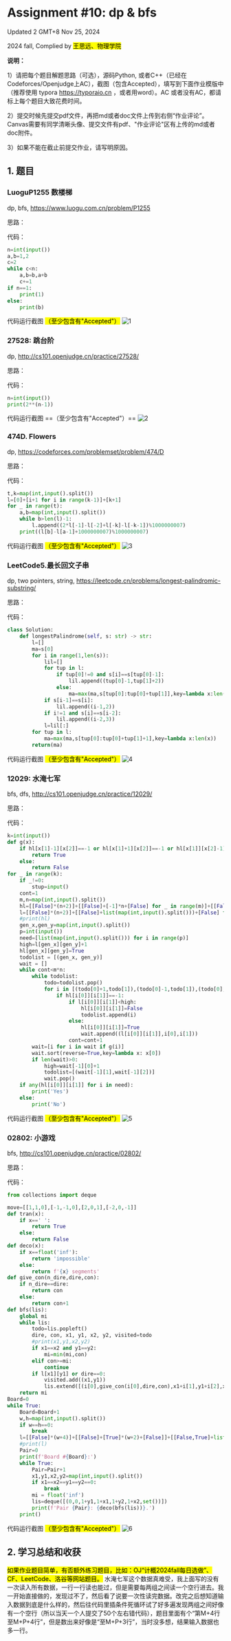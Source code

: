 # Assignment #10: dp & bfs

Updated 2 GMT+8 Nov 25, 2024

2024 fall, Complied by <mark>王思远、物理学院</mark>



**说明：**

1）请把每个题目解题思路（可选），源码Python, 或者C++（已经在Codeforces/Openjudge上AC），截图（包含Accepted），填写到下面作业模版中（推荐使用 typora https://typoraio.cn ，或者用word）。AC 或者没有AC，都请标上每个题目大致花费时间。

2）提交时候先提交pdf文件，再把md或者doc文件上传到右侧“作业评论”。Canvas需要有同学清晰头像、提交文件有pdf、"作业评论"区有上传的md或者doc附件。

3）如果不能在截止前提交作业，请写明原因。



## 1. 题目

### LuoguP1255 数楼梯

dp, bfs, https://www.luogu.com.cn/problem/P1255

思路：



代码：

```python
n=int(input())
a,b=1,2
c=2
while c<n:
    a,b=b,a+b
    c+=1
if n==1:
    print(1)
else:
    print(b)
```



代码运行截图 <mark>（至少包含有"Accepted"）</mark>
![1](shulouti.png)



### 27528: 跳台阶

dp, http://cs101.openjudge.cn/practice/27528/

思路：



代码：

```python
n=int(input())
print(2**(n-1))
```



代码运行截图 ==（至少包含有"Accepted"）==
![2](tiaotaijie.png)




### 474D. Flowers

dp, https://codeforces.com/problemset/problem/474/D

思路：



代码：

```python
t,k=map(int,input().split())
l=[0]+[i+1 for i in range(k-1)]+[k+1]
for _ in range(t):
    a,b=map(int,input().split())
    while b>len(l)-1:
        l.append((2*l[-1]-l[-2]+l[-k]-l[-k-1])%1000000007)
    print((l[b]-l[a-1]+1000000007)%1000000007)
```



代码运行截图 <mark>（至少包含有"Accepted"）</mark>
![3](Flowers.png)




### LeetCode5.最长回文子串

dp, two pointers, string, https://leetcode.cn/problems/longest-palindromic-substring/

思路：



代码：

```python
class Solution:
    def longestPalindrome(self, s: str) -> str:
        l=[]
        ma=s[0]
        for i in range(1,len(s)):
            lil=[]
            for tup in l:
                if tup[0]!=0 and s[i]==s[tup[0]-1]:
                    lil.append((tup[0]-1,tup[1]+2))
                else:
                    ma=max(ma,s[tup[0]:tup[0]+tup[1]],key=lambda x:len(x))
            if s[i-1]==s[i]:
                lil.append((i-1,2))
            if i!=1 and s[i]==s[i-2]:
                lil.append((i-2,3))
            l=lil[:]
        for tup in l:
            ma=max(ma,s[tup[0]:tup[0]+tup[1]+1],key=lambda x:len(x))
        return(ma)
```



代码运行截图 <mark>（至少包含有"Accepted"）</mark>
![4](zuichanghuiwen.png)






### 12029: 水淹七军

bfs, dfs, http://cs101.openjudge.cn/practice/12029/

思路：



代码：

```python
k=int(input())
def g(x):
    if hl[x[1]-1][x[2]]==-1 or hl[x[1]+1][x[2]]==-1 or hl[x[1]][x[2]-1]==-1 or hl[x[1]][x[2]+1]==-1:
        return True
    else:
        return False
for _ in range(k):
    if _!=0:
        stup=input()
    cont=1
    m,n=map(int,input().split())
    hl=[[False]*(n+2)]+[[False]+[-1]*n+[False] for _ in range(m)]+[[False]*(n+2)]
    l=[[False]*(n+2)]+[[False]+list(map(int,input().split()))+[False] for i in range(m)]+[[False]*(n+2)]
    #print(hl)
    gen_x,gen_y=map(int,input().split())
    p=int(input())
    need=[list(map(int,input().split())) for i in range(p)]
    high=l[gen_x][gen_y]+1
    hl[gen_x][gen_y]=True
    todolist = [(gen_x, gen_y)]
    wait = []
    while cont<m*n:
        while todolist:
            todo=todolist.pop()
            for i in [(todo[0]+1,todo[1]),(todo[0]-1,todo[1]),(todo[0],todo[1]+1),(todo[0],todo[1]-1)]:
                if hl[i[0]][i[1]]==-1:
                    if l[i[0]][i[1]]<high:
                        hl[i[0]][i[1]]=False
                        todolist.append(i)
                    else:
                        hl[i[0]][i[1]]=True
                        wait.append((l[i[0]][i[1]],i[0],i[1]))
                    cont=cont+1
        wait=[i for i in wait if g(i)]
        wait.sort(reverse=True,key=lambda x: x[0])
        if len(wait)>0:
            high=wait[-1][0]+1
            todolist=[(wait[-1][1],wait[-1][2])]
            wait.pop()
    if any(hl[i[0]][i[1]] for i in need):
        print('Yes')
    else:
        print('No')
```



代码运行截图 <mark>（至少包含有"Accepted"）</mark>
![5](shuiyanqijun.png)




### 02802: 小游戏

bfs, http://cs101.openjudge.cn/practice/02802/

思路：



代码：

```python
from collections import deque

move=[[1,1,0],[-1,-1,0],[2,0,1],[-2,0,-1]]
def tran(x):
    if x==' ':
        return True
    else:
        return False
def deco(x):
    if x==float('inf'):
        return 'impossible'
    else:
        return f'{x} segments'
def give_con(n_dire,dire,con):
    if n_dire==dire:
        return con
    else:
        return con+1
def bfs(lis):
    global mi
    while lis:
        todo=lis.popleft()
        dire, con, x1, y1, x2, y2, visited=todo
        #print(x1,y1,x2,y2)
        if x1==x2 and y1==y2:
            mi=min(mi,con)
        elif con>=mi:
            continue
        if l[x1][y1] or dire==0:
            visited.add((x1,y1))
            lis.extend([(i[0],give_con(i[0],dire,con),x1+i[1],y1+i[2],x2,y2,visited) for i in move if (x1+i[1],y1+i[2]) not in visited and i[0]!=-dire])
    return mi
Board=0
while True:
    Board=Board+1
    w,h=map(int,input().split())
    if w==h==0:
        break
    l=[[False]*(w+4)]+[[False]+[True]*(w+2)+[False]]+[[False,True]+list(map(tran,input()))+[True,False] for _ in range(h)]+[[False]+[True]*(w+2)+[False]]+[[False]*(w+4)]
    #print(l)
    Pair=0
    print(f'Board #{Board}:')
    while True:
        Pair=Pair+1
        x1,y1,x2,y2=map(int,input().split())
        if x1==x2==y1==y2==0:
            break
        mi = float('inf')
        lis=deque([(0,0,1+y1,1+x1,1+y2,1+x2,set())])
        print(f'Pair {Pair}: {deco(bfs(lis))}.')
    print()
```



代码运行截图 <mark>（至少包含有"Accepted"）</mark>
![6](xiaoyouxi.png)




## 2. 学习总结和收获

<mark>如果作业题目简单，有否额外练习题目，比如：OJ“计概2024fall每日选做”、CF、LeetCode、洛谷等网站题目。</mark>
水淹七军这个数据真难受，我上面写的没有一次读入所有数据，一行一行读也能过，但是需要每两组之间读一个空行进去。我一开始直接做的，发现过不了，然后看了说要一次性读完数据。改完之后想知道输入数据到底是什么样的，然后往代码里插条件死循环试了好多遍发现两组之间好像有一个空行（所以当天一个人提交了50个左右错代码），题目里面有个“第M+4行至M+P+4行”，但是数出来好像是“至M+P+3行”，当时没多想，结果输入数据也多一行。




